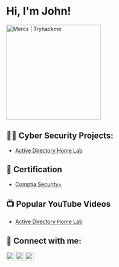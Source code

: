<h1>Hi, I'm John! </h1>

[<img align="center" alt="Mercs | Tryhackme" width="250px" src="https://tryhackme-badges.s3.amazonaws.com/Mercs.png" />][Tryhackme]<br/>

[TryHackMe]: https://tryhackme.com/p/Mercs



<h2>👨‍💻 Cyber Security Projects:</h2>

- [Active Directory Home Lab](https://github.com/johnZhinin/LabURL)


<h2>📃 Certification</h2>

- [Comptia Security+](https://www.youtube.com/)

<h2>📺 Popular YouTube Videos</h2>

- [Active Directory Home Lab](https://www.youtube.com/channel/UCFjDmANTCCHvtBMM6lSKpjQ)

<h2> 🤳 Connect with me:</h2>

[<img align="left" alt="CyberSecZ | YouTube" width="22px" src="https://cdn.jsdelivr.net/npm/simple-icons@v3/icons/youtube.svg" />][Youtube]
[<img align="left" alt="JohnZhinin | LinkedIn" width="22px" src="https://cdn.jsdelivr.net/npm/simple-icons@v3/icons/linkedin.svg" />][linkedin]
[<img align="left" alt="SilentjayB | HackTheBox" width="22px" src="https://media.glassdoor.com/sql/3278909/hack-the-box-squarelogo-1593684696335.png" />][Hackthebox]

[youtube]: https://www.youtube.com/channel/UCFjDmANTCCHvtBMM6lSKpjQ
[linkedin]: https://www.linkedin.com/in/JohnZhinin
[Hackthebox]: https://app.hackthebox.com/profile/1148421
